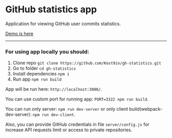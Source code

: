 # GitHub statistics app

Application for viewing GitHub user commits statistics.

[Demo is here](https://gh-statistics.herokuapp.com/)

---

### For using app locally you should:
1) Clone repo `git clone https://github.com/Kost9in/gh-statistics.git`
2) Go to folder `cd gh-statistics`
3) Install dependencies `npm i`
4) Run app `npm run build`

App will be run here: `http://localhost:3000/`.

You can use custom port for running app: `PORT=3322 npm run build`.

You can run only server: `npm run dev-server` or only client build(webpack-dev-server): `npm run dev-client`.

Also, you can provide GitHub credentials in file `server/config.js` for increase API requests limit or access to private repositories.